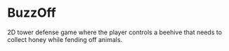 # BuzzOff
2D tower defense game where the player controls a beehive that needs to collect honey while fending off animals.
